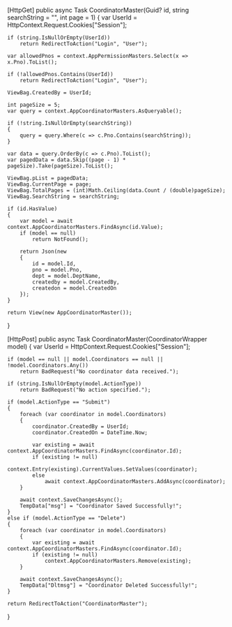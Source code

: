 [HttpGet]
public async Task<IActionResult> CoordinatorMaster(Guid? id, string searchString = "", int page = 1)
{
    var UserId = HttpContext.Request.Cookies["Session"];

    if (string.IsNullOrEmpty(UserId))
        return RedirectToAction("Login", "User");

    var allowedPnos = context.AppPermissionMasters.Select(x => x.Pno).ToList();

    if (!allowedPnos.Contains(UserId))
        return RedirectToAction("Login", "User");

    ViewBag.CreatedBy = UserId;

    int pageSize = 5;
    var query = context.AppCoordinatorMasters.AsQueryable();

    if (!string.IsNullOrEmpty(searchString))
    {
        query = query.Where(c => c.Pno.Contains(searchString));
    }

    var data = query.OrderBy(c => c.Pno).ToList();
    var pagedData = data.Skip((page - 1) * pageSize).Take(pageSize).ToList();

    ViewBag.pList = pagedData;
    ViewBag.CurrentPage = page;
    ViewBag.TotalPages = (int)Math.Ceiling(data.Count / (double)pageSize);
    ViewBag.SearchString = searchString;

    if (id.HasValue)
    {
        var model = await context.AppCoordinatorMasters.FindAsync(id.Value);
        if (model == null)
            return NotFound();

        return Json(new
        {
            id = model.Id,
            pno = model.Pno,
            dept = model.DeptName,
            createdby = model.CreatedBy,
            createdon = model.CreatedOn
        });
    }

    return View(new AppCoordinatorMaster());
}

[HttpPost]
public async Task<IActionResult> CoordinatorMaster(CoordinatorWrapper model)
{
    var UserId = HttpContext.Request.Cookies["Session"];

    if (model == null || model.Coordinators == null || !model.Coordinators.Any())
        return BadRequest("No coordinator data received.");

    if (string.IsNullOrEmpty(model.ActionType))
        return BadRequest("No action specified.");

    if (model.ActionType == "Submit")
    {
        foreach (var coordinator in model.Coordinators)
        {
            coordinator.CreatedBy = UserId;
            coordinator.CreatedOn = DateTime.Now;

            var existing = await context.AppCoordinatorMasters.FindAsync(coordinator.Id);
            if (existing != null)
                context.Entry(existing).CurrentValues.SetValues(coordinator);
            else
                await context.AppCoordinatorMasters.AddAsync(coordinator);
        }

        await context.SaveChangesAsync();
        TempData["msg"] = "Coordinator Saved Successfully!";
    }
    else if (model.ActionType == "Delete")
    {
        foreach (var coordinator in model.Coordinators)
        {
            var existing = await context.AppCoordinatorMasters.FindAsync(coordinator.Id);
            if (existing != null)
                context.AppCoordinatorMasters.Remove(existing);
        }

        await context.SaveChangesAsync();
        TempData["Dltmsg"] = "Coordinator Deleted Successfully!";
    }

    return RedirectToAction("CoordinatorMaster");
}
